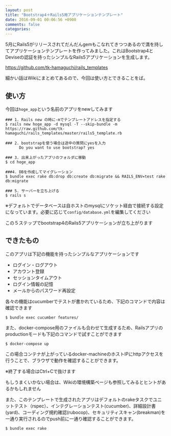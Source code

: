 ```yaml
---
layout: post
title: "Bootstrap4＋Rails5用アプリケーションテンプレート"
date: 2016-09-01 00:06:56 +0900
comments: false
categories: 
---
```


5月にRails5がリリースされてだんだんgemもこなれてきつつあるので満を持してアプリケーションテンプレートを作ってみました。これはBootstrap4とDeviseの認証を持ったシンプルなRails5アプリケーションを生成します。

https://github.com/tk-hamaguchi/rails_templates

細かい話はWikiにまとめてあるので、今回は使い方とできることをば。

使い方
--------

今回は`hoge_app`という名前のアプリをnewしてみます

```
### 1. Rails new の時に-mでテンプレートアドレスを指定する
$ rails new hoge_app -d mysql -T --skip-bundle -m https://raw.github.com/tk-hamaguchi/rails_templates/master/rails5_template.rb

### 2. bootstrapを使う場合は途中の質問にyesを入力
      Do you want to use bootstrap? yes

### 3. 出来上がったアプリのフォルダに移動
$ cd hoge_app

###4. DBを作成してマイグレーション
$ bundle exec rake db:drop db:create db:migrate && RAILS_ENV=test rake db:migrate

### 5. サーバーを立ち上げる
$ rails s
```

※デフォルトでデータベースは自ホストのmysqlにソケット経由で接続する設定になっています。必要に応じて`config/database.yml`を編集してください

この５ステップでbootstrap4のRails5アプリケーションが立ち上がります

できたもの
--------

このアプリは下記の機能を持ったシンプルなアプリケーションです

* ログイン・ログアウト
* アカウント登録
* セッションタイムアウト
* ログイン情報の記憶
* メールからのパスワード再設定

各々の機能はcucumberでテストが書かれているため、下記のコマンドで内容は確認できます

```
$ bundle exec cucumber features/
```

また、docker-compose用のファイルも合わせて生成するため、Railsアプリのproductionモードも下記のコマンドで試すことができます
```
$ docker-compose up
```

この場合コンテナが上がっているdocker-machineのホストIPにhttpアクセスを行うことで、ブラウザで動作を確認することができます。

※終了する場合はCtrl+Cで抜けます

もしうまくいかない場合は、Wikiの環境構築ページも参照してみるとヒントがあるかもしれません

また、このテンプレートで生成されたアプリはデフォルトのrakeタスクでユニットテスト（rspec）、インテグレーションテスト(cucumber)、詳細設計書(yard)、コーディング規約確認(rubocop)、セキュリティスキャン(breakman)を一通り実行されるのでpush前に一通り確認することができます。

```
$ bundle exec rake
```


